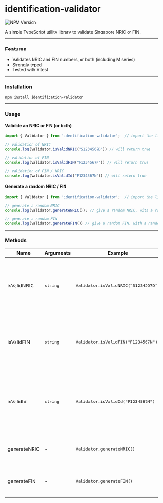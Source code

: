# identification-validator

![NPM Version](https://img.shields.io/npm/v/identification-validator?link=https%3A%2F%2Fwww.npmjs.com%2Fpackage%2Fidentification-validator)

A simple TypeScript utility library to validate Singapore NRIC or FIN.

---

### Features
- Validates NRIC and FIN numbers, or both (including M series)
- Strongly typed
- Tested with Vitest

---

### Installation

```bash
npm install identification-validator
```

---

### Usage

#### Validate an NRIC or FIN (or both)

```ts
import { Validator } from 'identification-validator';  // import the library

// validation of NRIC
console.log(Validator.isValidNRIC("S1234567D")) // will return true

// validation of FIN
console.log(Validator.isValidFIN("F1234567N")) // will return true

// validation of FIN / NRIC
console.log(Validator.isValidId("F1234567N")) // will return true
```

#### Generate a random NRIC / FIN

```ts
import { Validator } from 'identification-validator';  // import the library

// generate a random NRIC
console.log(Validator.generateNRIC()); // give a random NRIC, with a random starting valid series

// generate a random FIN
console.log(Validator.generateFIN()) // give a random FIN, with a random starting valid series

```

---

### Methods

| Name          | Arguments    | Example  | Remarks | 
|---------------|---------------|-----------|-------|
| isValidNRIC   | `string`      | `Validator.isValidNRIC("S1234567D")`  | Checks whether the given string is a valid NRIC and return a boolean response|
| isValidFIN     |  `string`    | `Validator.isValidFIN("F1234567N")`  |Checks whether the given string is a valid NRIC and return a boolean response |
| isValidId     |  `string`    | `Validator.isValidId("F1234567N")`  |Checks whether the given string is a valid NRIC/ FIN and return a boolean response |
| generateNRIC     |  -   | `Validator.generateNRIC()`  |Generates a random NRIC and returns as a string |
| generateFIN     |  -   | `Validator.generateFIN()`  |Generates a random FIN and returns as a string |
